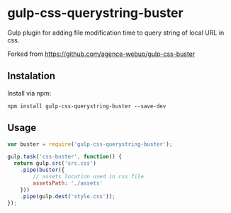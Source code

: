 # gulp-css-querystring-buster

Gulp plugin for adding file modification time to query string of local URL in css.

Forked from https://github.com/agence-webup/gulp-css-buster

## Instalation

Install via npm:

```
npm install gulp-css-querystring-buster --save-dev
```

## Usage

```js
var buster = require('gulp-css-querystring-buster');

gulp.task('css-buster', function() {
  return gulp.src('src.css')
    .pipe(buster({
        // assets location used in css file
        assetsPath: './assets'
    }))
    .pipe(gulp.dest('style.css'));
});
```
